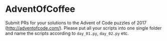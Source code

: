 # AdventOfCoffee

Submit PRs for your solutions to the Advent of Code puzzles of 2017 (http://adventofcode.com/). Please put all your scripts into one single folder and name the scripts according to `day_01.py`, `day_02.py` etc.

